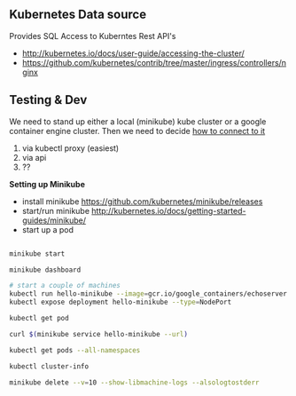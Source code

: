 
Kubernetes Data source
--------------------------------------

Provides SQL Access to Kuberntes Rest API's

* http://kubernetes.io/docs/user-guide/accessing-the-cluster/
* https://github.com/kubernetes/contrib/tree/master/ingress/controllers/nginx




Testing & Dev
-------------------------------------

We need to stand up either a local (minikube) kube cluster
or a google container engine cluster.   Then we need to decide
[how to connect to it](http://kubernetes.io/docs/user-guide/accessing-the-cluster/)

1.  via kubectl proxy (easiest)
2.  via api
3.  ??


**Setting up Minikube**

* install minikube https://github.com/kubernetes/minikube/releases
* start/run minikube http://kubernetes.io/docs/getting-started-guides/minikube/
* start up a pod 

```sh

minikube start

minikube dashboard

# start a couple of machines
kubectl run hello-minikube --image=gcr.io/google_containers/echoserver:1.4 --port=8080
kubectl expose deployment hello-minikube --type=NodePort

kubectl get pod

curl $(minikube service hello-minikube --url)

kubectl get pods --all-namespaces

kubectl cluster-info

minikube delete --v=10 --show-libmachine-logs --alsologtostderr

```